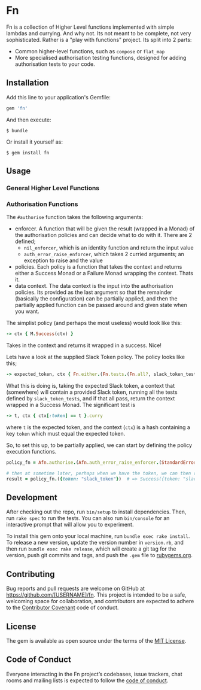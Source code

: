 # Fn

Fn is a collection of Higher Level functions implemented with simple lambdas and currying.  And why not.  Its not meant to be complete, not very sophisticated.  Rather is a "play with functions" project.  Its split into 2 parts:

+ Common higher-level functions, such as `compose` or `flat_map`
+ More specialised authorisation testing functions, designed for adding authorisation tests to your code.  

## Installation

Add this line to your application's Gemfile:

```ruby
gem 'fn'
```

And then execute:

    $ bundle

Or install it yourself as:

    $ gem install fn

## Usage

### General Higher Level Functions

### Authorisation Functions

The `#authorise` function takes the following arguments:
+ enforcer.  A function that will be given the result (wrapped in a Monad) of the authorisation policies and can decide what to do with it.  There are 2 defined;
  - `nil_enforcer`, which is an identity function and return the input value
  - `auth_error_raise_enforcer`, which takes 2 curried arguments; an exception to raise and the value
+ policies.  Each policy is a function that takes the context and returns either a Success Monad or a Failure Monad wrapping the context.  Thats it.
+ data context.  The data context is the input into the authorisation policies.  Its provided as the last argument so that the remainder (basically the configuration) can be partially applied, and then the partially applied function can be passed around and given state when you want.

The simplist policy (and perhaps the most useless) would look like this:

```ruby
-> ctx { M.Success(ctx) }
```

Takes in the context and returns it wrapped in a success.  Nice!

Lets have a look at the supplied Slack Token policy.  The policy looks like this;

```ruby
-> expected_token, ctx { Fn.either.(Fn.tests.(Fn.all?, slack_token_tests(expected_token)), Fn.success, Fn.failure ).(ctx) }.curry
```
What this is doing is, taking the expected Slack token, a context that (somewhere) will contain a provided Slack token, running all the tests defined by `slack_token_tests`, and if that all pass, return the context wrapped in a Success Monad.  The significant test is

```ruby
-> t, ctx { ctx[:token] == t }.curry
```

where `t` is the expected token, and the context (`ctx`) is a hash containing a key `token` which must equal the expected token.

So, to set this up, to be partially applied, we can start by defining the policy execution functions.

```ruby
policy_fn = Afn.authorise.(Afn.auth_error_raise_enforcer.(StandardError)).([Fn::Afn.slack_token_policy.("slack_token")])

# then at sometime later, perhaps when we have the token, we can then check it by applying the last argument, the ctx
result = policy_fn.({token: "slack_token"})  # => Success({token: "slack_token"})
```

## Development

After checking out the repo, run `bin/setup` to install dependencies. Then, run `rake spec` to run the tests. You can also run `bin/console` for an interactive prompt that will allow you to experiment.

To install this gem onto your local machine, run `bundle exec rake install`. To release a new version, update the version number in `version.rb`, and then run `bundle exec rake release`, which will create a git tag for the version, push git commits and tags, and push the `.gem` file to [rubygems.org](https://rubygems.org).

## Contributing

Bug reports and pull requests are welcome on GitHub at https://github.com/[USERNAME]/fn. This project is intended to be a safe, welcoming space for collaboration, and contributors are expected to adhere to the [Contributor Covenant](http://contributor-covenant.org) code of conduct.

## License

The gem is available as open source under the terms of the [MIT License](https://opensource.org/licenses/MIT).

## Code of Conduct

Everyone interacting in the Fn project’s codebases, issue trackers, chat rooms and mailing lists is expected to follow the [code of conduct](https://github.com/[USERNAME]/fn/blob/master/CODE_OF_CONDUCT.md).
